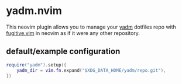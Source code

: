# yadm.nvim

This neovim plugin allows you to manage your
[yadm](https://github.com/TheLocehiliosan/yadm) dotfiles repo with
[fugitive.vim](https://github.com/tpope/vim-fugitive) in neovim as if it were
any other repository.

## default/example configuration

```lua
require("yadm").setup({
    yadm_dir = vim.fn.expand("$XDG_DATA_HOME/yadm/repo.git"),
})
```
